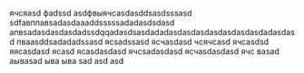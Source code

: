 ячсяasd
фadssd
asdфвыячсasdasddsasdsssasd
sdfавппавsadasdaaaddsssssadadasdsdasd
апвsadasdasdasdadssdqqadasdsasdadadasdasdasdasdasdasdasdadasdasd
пваasddsadadadssasd
ясsadssasd
ясчasdasd
чсячсasd
ячсasdsd
яясasdasd
ясasd
ясasdasdasd
ячсsadasdasd
ясчasdasdasd
ячс
ваsad
аываsad
ыва
ыва
sad
asd
asd
